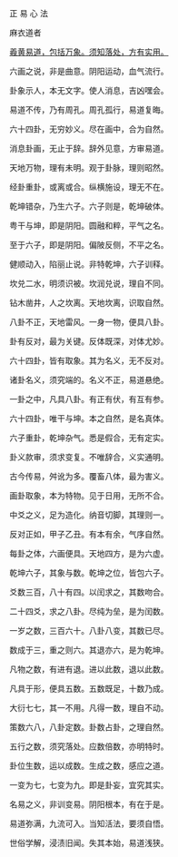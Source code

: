 正 易 心 法

麻衣道者

[羲黄易道，包括万象。须知落处，方有实用。](./第01章.md)

六画之说，非是曲意。阴阳运动，血气流行。

卦象示人，本无文字。使人消息，吉凶嘿会。

易道不传，乃有周孔。周孔孤行，易道复晦。

六十四卦，无穷妙义。尽在画中，合为自然。

消息卦画，无止于辞。辞外见意，方审易道。

天地万物，理有未明。观于卦脉，理则昭然。

经卦重卦，或离或合。纵横施设，理无不在。

乾坤错杂，乃生六子。六子则是，乾坤破体。

粤干与坤，即是阴阳。圆融和粹，平气之名。

至于六子，即是阴阳。偏陂反侧，不平之名。

健顺动入，陷丽止说。非特乾坤，六子训释。

坎兑二水，明须识被。坎润兑说，理自不同。

钻木凿井，人之坎离。天地坎离，识取自然。

八卦不正，天地雷风。一身一物，便具八卦。

卦有反对，最为关键。反体既深，对体尤妙。

六十四卦，皆有取象。其为名义，无不反对。

诸卦名义，须究端的。名义不正，易道悬绝。

一卦之中，凡具八卦。有正有伏，有互有参。

六十四卦，唯干与坤。本之自然，是名真体。

六子重卦，乾坤杂气。悉是假合，无有定实。

卦义款审，须求变复。不唯辞合，义实通明。

古今传易，舛讹为多。覆畜八体，最为害义。

画卦取象，本为特物。见于日用，无所不合。

中爻之义，足为造化。纳音切脚，其理则一。

反对正如，甲子乙丑。有本有余，气序自然。

每卦之体，六画便具。天地四方，是为六虚。

乾坤六子，其象与数。乾坤之位，皆包六子。

爻数三百，八十有四。以闰求之，其数吻合。

二十四爻，求之八卦。尽纯为垒，是为闰数。

一岁之数，三百六十。八卦八变，其数已尽。

数成于三，重之则六。其退亦六，是为乾坤。

凡物之数，有进有退。进以此数，退以此数。

凡具于形，便具五数。五数既足，十数乃成。

大衍七七，其一不用。凡得一数，理自不动。

策数六八，八卦定数。卦数占卦，之理自然。

五行之数，须究落处。应数倍数，亦明特时。

卦位生数，运以成数。生成之数，感应之道。

一变为七，七变为九。即是卦妄，宜究其实。

名易之义，非训变易。阴阳根本，有在于是。

易道弥满，九流可入。当知活法，要须自悟。

世俗学解，浸渍旧闻。失其本始，易道浅狭。
